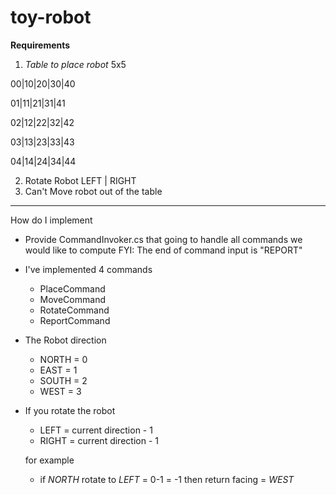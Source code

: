 # toy-robot

**Requirements**

1. *Table to place robot* 5x5

00|10|20|30|40

01|11|21|31|41

02|12|22|32|42

03|13|23|33|43

04|14|24|34|44

2. Rotate Robot LEFT | RIGHT
3. Can't Move robot out of the table
-------------------

How do I implement
- Provide CommandInvoker.cs that going to handle all commands we would like to compute
 FYI: The end of command input is "REPORT"
- I've implemented 4 commands
  - PlaceCommand
  - MoveCommand
  - RotateCommand
  - ReportCommand
- The Robot direction
  - NORTH = 0
  - EAST = 1
  - SOUTH = 2
  - WEST = 3
- If you rotate the robot 
  - LEFT = current direction - 1 
  - RIGHT = current direction - 1 
  
  for example 
  - if *NORTH* rotate to *LEFT* = 0-1 = -1
	then return facing = *WEST*
	    
  
  
  

  



